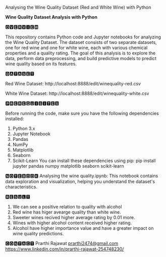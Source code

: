 Analysing the Wine Quality Dataset (Red and White Wine) with Python

**Wine Quality Dataset Analysis with Python**

🅾🆅🅴🆁🆅🅸🅴🆆

This repository contains Python code and Jupyter notebooks for analyzing the Wine Quality Dataset. The dataset consists of two separate datasets, one for red wine and one for white wine, each with various chemical properties and a quality rating. The goal of this analysis is to explore the data, perform data preprocessing, and build predictive models to predict wine quality based on its features.

🅳🅰🆃🅰🆂🅴🆃

Red Wine Dataset: http://localhost:8888/edit/winequality-red.csv

White Wine Dataset: http://localhost:8888/edit/winequality-white.csv

🅿🆁🅴🆁🅴🆀🆄🅸🆂🅸🆃🅴🆂

Before running the code, make sure you have the following dependencies installed:

1. Python 3.x
2. Jupyter Notebook
3. Pandas
4. NumPy
5. Matplotlib
6. Seaborn
7. Scikit-Learn
You can install these dependencies using pip:
pip install jupyter pandas numpy matplotlib seaborn scikit-learn

🅽🅾🆃🅴🅱🅾🅾🅺
Analysing the wine quality.ipynb: This notebook contains data exploration and visualization, helping you understand the dataset's characteristics.

🆁🅴🆂🆄🅻🆃
1. We can see a positive relation to quality with alcohol
2. Red wine has higer avearge quality than white wine.
3. Sweeter wines recived higher average rating by 0.01 more.
4. Wines with higher alcohol content received higher rating.
5. Alcohol have higher importance value and have a greater impact on wine quality predictions.

🅲🅾🅽🆃🅰🅲🆃
Prarthi Rajawat
prarthi2474@gmail.com
https://www.linkedin.com/in/prarthi-rajawat-254748230/
